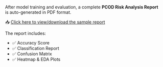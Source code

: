 After model training and evaluation, a complete **PCOD Risk Analysis Report** is auto-generated in PDF format.

📥 [Click here to view/download the sample report](pcod_analysis_report.pdf)

The report includes:
- ✅ Accuracy Score
- ✅ Classification Report
- ✅ Confusion Matrix
- ✅ Heatmap & EDA Plots

